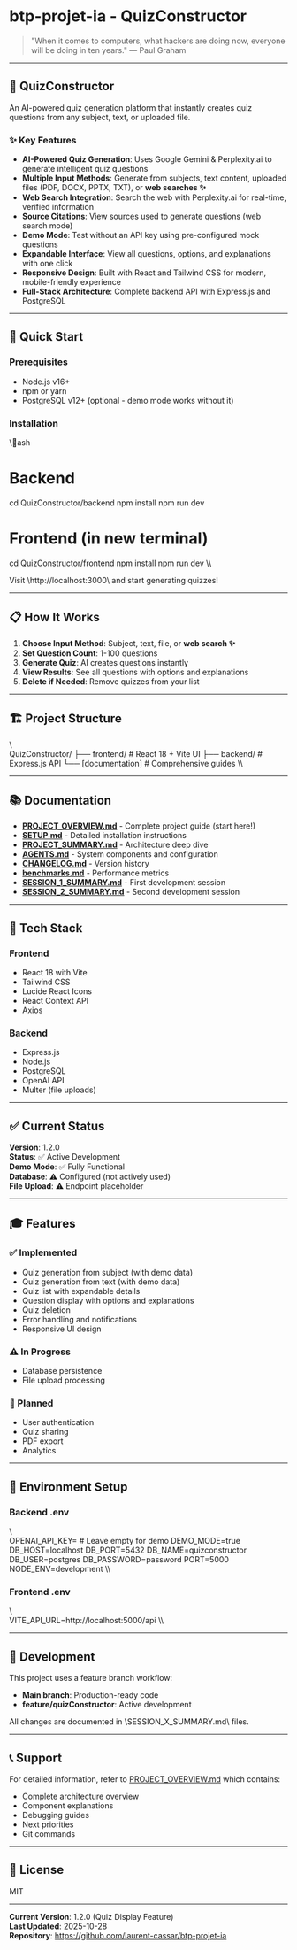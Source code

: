 # btp-projet-ia - QuizConstructor

> "When it comes to computers, what hackers are doing now, everyone will be doing in ten years." — Paul Graham

---

## 🎯 QuizConstructor

An AI-powered quiz generation platform that instantly creates quiz questions from any subject, text, or uploaded file.

### ✨ Key Features

- **AI-Powered Quiz Generation**: Uses Google Gemini & Perplexity.ai to generate intelligent quiz questions
- **Multiple Input Methods**: Generate from subjects, text content, uploaded files (PDF, DOCX, PPTX, TXT), or **web searches ✨**
- **Web Search Integration**: Search the web with Perplexity.ai for real-time, verified information
- **Source Citations**: View sources used to generate questions (web search mode)
- **Demo Mode**: Test without an API key using pre-configured mock questions
- **Expandable Interface**: View all questions, options, and explanations with one click
- **Responsive Design**: Built with React and Tailwind CSS for modern, mobile-friendly experience
- **Full-Stack Architecture**: Complete backend API with Express.js and PostgreSQL

---

## 🚀 Quick Start

### Prerequisites
- Node.js v16+
- npm or yarn
- PostgreSQL v12+ (optional - demo mode works without it)

### Installation

\\\ash
# Backend
cd QuizConstructor/backend
npm install
npm run dev

# Frontend (in new terminal)
cd QuizConstructor/frontend
npm install
npm run dev
\\\

Visit \http://localhost:3000\ and start generating quizzes!

---

## 📋 How It Works

1. **Choose Input Method**: Subject, text, file, or **web search ✨**
2. **Set Question Count**: 1-100 questions
3. **Generate Quiz**: AI creates questions instantly
4. **View Results**: See all questions with options and explanations
5. **Delete if Needed**: Remove quizzes from your list

---

## 🏗️ Project Structure

\\\
QuizConstructor/
├── frontend/          # React 18 + Vite UI
├── backend/           # Express.js API
└── [documentation]    # Comprehensive guides
\\\

---

## 📚 Documentation

- **[PROJECT_OVERVIEW.md](./PROJECT_OVERVIEW.md)** - Complete project guide (start here!)
- **[SETUP.md](./QuizConstructor/SETUP.md)** - Detailed installation instructions
- **[PROJECT_SUMMARY.md](./QuizConstructor/PROJECT_SUMMARY.md)** - Architecture deep dive
- **[AGENTS.md](./AGENTS.md)** - System components and configuration
- **[CHANGELOG.md](./CHANGELOG.md)** - Version history
- **[benchmarks.md](./benchmarks.md)** - Performance metrics
- **[SESSION_1_SUMMARY.md](./SESSION_1_SUMMARY.md)** - First development session
- **[SESSION_2_SUMMARY.md](./SESSION_2_SUMMARY.md)** - Second development session

---

## 🔧 Tech Stack

### Frontend
- React 18 with Vite
- Tailwind CSS
- Lucide React Icons
- React Context API
- Axios

### Backend
- Express.js
- Node.js
- PostgreSQL
- OpenAI API
- Multer (file uploads)

---

## ✅ Current Status

**Version**: 1.2.0  
**Status**: ✅ Active Development  
**Demo Mode**: ✅ Fully Functional  
**Database**: ⚠️ Configured (not actively used)  
**File Upload**: ⚠️ Endpoint placeholder  

---

## 🎓 Features

### ✅ Implemented
- Quiz generation from subject (with demo data)
- Quiz generation from text (with demo data)
- Quiz list with expandable details
- Question display with options and explanations
- Quiz deletion
- Error handling and notifications
- Responsive UI design

### ⚠️ In Progress
- Database persistence
- File upload processing

### 🔮 Planned
- User authentication
- Quiz sharing
- PDF export
- Analytics

---

## 📝 Environment Setup

### Backend .env
\\\
OPENAI_API_KEY=              # Leave empty for demo
DEMO_MODE=true
DB_HOST=localhost
DB_PORT=5432
DB_NAME=quizconstructor
DB_USER=postgres
DB_PASSWORD=password
PORT=5000
NODE_ENV=development
\\\

### Frontend .env
\\\
VITE_API_URL=http://localhost:5000/api
\\\

---

## 🤝 Development

This project uses a feature branch workflow:
- **Main branch**: Production-ready code
- **feature/quizConstructor**: Active development

All changes are documented in \SESSION_X_SUMMARY.md\ files.

---

## 📞 Support

For detailed information, refer to [PROJECT_OVERVIEW.md](./PROJECT_OVERVIEW.md) which contains:
- Complete architecture overview
- Component explanations
- Debugging guides
- Next priorities
- Git commands

---

## 📄 License

MIT

---

**Current Version**: 1.2.0 (Quiz Display Feature)  
**Last Updated**: 2025-10-28  
**Repository**: https://github.com/laurent-cassar/btp-projet-ia
